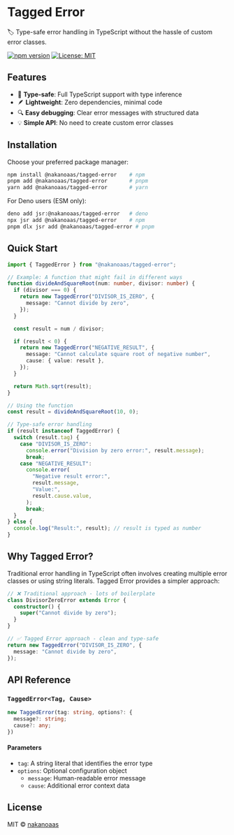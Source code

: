 # Tagged Error

🏷️ Type-safe error handling in TypeScript without the hassle of custom error
classes.

[![npm version](https://badge.fury.io/js/@nakanoaas%2Ftagged-error.svg)](https://www.npmjs.com/package/@nakanoaas/tagged-error)
[![License: MIT](https://img.shields.io/badge/License-MIT-yellow.svg)](https://opensource.org/licenses/MIT)

## Features

- 🎯 **Type-safe**: Full TypeScript support with type inference
- 🪶 **Lightweight**: Zero dependencies, minimal code
- 🔍 **Easy debugging**: Clear error messages with structured data
- 💡 **Simple API**: No need to create custom error classes

## Installation

Choose your preferred package manager:

```bash
npm install @nakanoaas/tagged-error    # npm
pnpm add @nakanoaas/tagged-error       # pnpm
yarn add @nakanoaas/tagged-error       # yarn
```

For Deno users (ESM only):

```bash
deno add jsr:@nakanoaas/tagged-error   # deno
npx jsr add @nakanoaas/tagged-error    # npm
pnpm dlx jsr add @nakanoaas/tagged-error # pnpm
```

## Quick Start

```typescript
import { TaggedError } from "@nakanoaas/tagged-error";

// Example: A function that might fail in different ways
function divideAndSquareRoot(num: number, divisor: number) {
  if (divisor === 0) {
    return new TaggedError("DIVISOR_IS_ZERO", {
      message: "Cannot divide by zero",
    });
  }

  const result = num / divisor;

  if (result < 0) {
    return new TaggedError("NEGATIVE_RESULT", {
      message: "Cannot calculate square root of negative number",
      cause: { value: result },
    });
  }

  return Math.sqrt(result);
}

// Using the function
const result = divideAndSquareRoot(10, 0);

// Type-safe error handling
if (result instanceof TaggedError) {
  switch (result.tag) {
    case "DIVISOR_IS_ZERO":
      console.error("Division by zero error:", result.message);
      break;
    case "NEGATIVE_RESULT":
      console.error(
        "Negative result error:",
        result.message,
        "Value:",
        result.cause.value,
      );
      break;
  }
} else {
  console.log("Result:", result); // result is typed as number
}
```

## Why Tagged Error?

Traditional error handling in TypeScript often involves creating multiple error
classes or using string literals. Tagged Error provides a simpler approach:

```typescript
// ❌ Traditional approach - lots of boilerplate
class DivisorZeroError extends Error {
  constructor() {
    super("Cannot divide by zero");
  }
}

// ✅ Tagged Error approach - clean and type-safe
return new TaggedError("DIVISOR_IS_ZERO", {
  message: "Cannot divide by zero",
});
```

## API Reference

### `TaggedError<Tag, Cause>`

```typescript
new TaggedError(tag: string, options?: {
  message?: string;
  cause?: any;
})
```

#### Parameters

- `tag`: A string literal that identifies the error type
- `options`: Optional configuration object
  - `message`: Human-readable error message
  - `cause`: Additional error context data

## License

MIT © [nakanoaas](https://github.com/nakanoaas)
